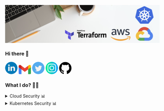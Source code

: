 <img src="https://github.com/mandeeps13k/mandeeps13k/blob/main/logos/banner.png" />


### Hi there 👋


<a href="https://www.linkedin.com/in/mandeeps13k"><img src="logos/linkedin.png" width="40" /></a>
<a href="mailto:mandeeps13k@gmail.com"><img src="logos/gmail-logo.webp" width="40" /></a>
<a href="https://twitter.com/mandeeps13k"><img src="logos/twitter.png" width="40" /></a>
<a href="https://www.instagram.com/mandeeps13k"><img src="logos/instagram.png" width="40" /></a>
<a href="https://github.com/mandeeps13k"><img src="logos/github-logo.png" width="40" /></a>


<h3>What I do? 👨‍💻</h3>
<details>
<summary>Cloud Security 📊</summary>
<ul>
  <li><a href="https://github.com/mandeeps13k/gcp-scc-finding-notification-jira-cloud">gcp-scc-finding-notification-jira-cloud</a></li>
  <li><a href="https://github.com/mandeeps13k/wazuh-terraform-modules">wazuh-terraform-modules</a></li>
  <li><a href="https://github.com/mandeeps13k/wazuh-custom-rules">wazuh-custom-rules</a></li>
  <li>Many more on and out of Github...</li>
</ul>
</details>

<details>
<summary>Kubernetes Security 📊</summary>
<ul>
  <li><a href="https://github.com/mandeeps13k/cks-notes">cks-notes</a></li>
  <li><a href="https://github.com/mandeeps13k/cks-notes">cka-notes</a></li>
</ul>
</details>



<!--
**mandeeps13k/mandeeps13k** is a ✨ _special_ ✨ repository because its `README.md` (this file) appears on your GitHub profile.

Here are some ideas to get you started:

- 🔭 I’m currently working on ...
- 🌱 I’m currently learning ...
- 👯 I’m looking to collaborate on ...
- 🤔 I’m looking for help with ...
- 💬 Ask me about ...
- 📫 How to reach me: ...
- 😄 Pronouns: ...
- ⚡ Fun fact: ...
-->
